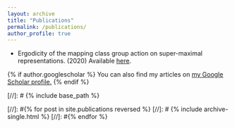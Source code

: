 ```yaml
---
layout: archive
title: "Publications"
permalink: /publications/
author_profile: true
---
```


- Ergodicity of the mapping class group action on super-maximal representations. (2020) Available [here](https://arxiv.org/pdf/2012.05775.pdf).

{% if author.googlescholar %}
  You can also find my articles on <u><a href="{{author.googlescholar}}">my Google Scholar profile</a>.</u>
{% endif %}

[//]: # {% include base_path %}

[//]: #{% for post in site.publications reversed %}
[//]: # {% include archive-single.html %}
[//]: #{% endfor %}
